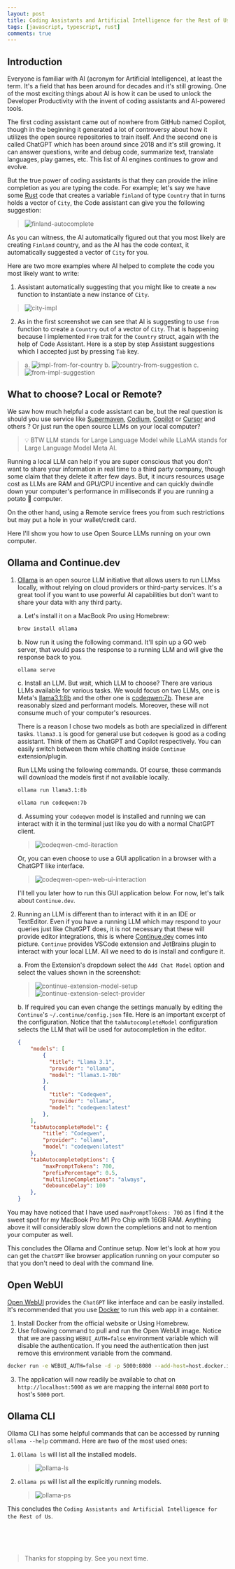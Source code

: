 ```yaml
---
layout: post
title: Coding Assistants and Artificial Intelligence for the Rest of Us
tags: [javascript, typescript, rust]
comments: true
---
```



## Introduction

Everyone is familiar with AI (acronym for Artificial Intelligence), at least the term. It's a field that has been around for decades and it's still growing. One of the most exciting things about AI is how it can be used to unlock the Developer Productivity with the invent of coding assistants and AI-powered tools. 

The first coding assistant came out of nowhere from GitHub named Copilot, though in the beginning it generated a lot of controversy about how it utilizes the open source repositories to train itself. And the second one is called ChatGPT which has been around since 2018 and it's still growing. It can answer questions, write and debug code, summarize text, translate languages, play games, etc. This list of AI engines continues to grow and evolve.

But the true power of coding assistants is that they can provide the inline completion as you are typing the code. For example; let's say we have some [Rust](https://www.rust-lang.org/) code that creates a variable `finland` of type `Country` that in turns holds a vector of `City`, the Code assistant can give you the following suggestion:

> ![finland-autocomplete](/assets/img/coding-assistants-and-ollama/finland-autocomplete.png)

As you can witness, the AI automatically figured out that you most likely are creating `Finland` country, and as the AI has the code context, it automatically suggested a vector of `City` for you.

Here are two more examples where AI helped to complete the code you most likely want to write:

1. Assistant automatically suggesting that you might like to create a `new` function to instantiate a new instance of `City`. 
> ![city-impl](/assets/img/coding-assistants-and-ollama/city-impl.png)

2. As in the first screenshot we can see that AI is suggesting to use `from` function to create a `Country` out of a vector of `City`. That is happening because I implemented `From` trait for the `Country` struct, again with the help of Code Assistant. Here is a step by step Assistant suggestions which I accepted just by pressing `Tab` key.

> a. ![impl-from-for-country](/assets/img/coding-assistants-and-ollama/impl-from-for-country.png)
> b. ![country-from-suggestion](/assets/img/coding-assistants-and-ollama/country-from-suggestion.png)
> c. ![from-impl-suggestion](/assets/img/coding-assistants-and-ollama/from-impl-suggestion.png)

## What to choose? Local or Remote?

We saw how much helpful a code assistant can be, but the real question is should you use service like [Supermaven](https://supermaven.com/), [Codium](https://www.codium.ai/), [Copilot](https://github.com/features/copilot) or [Cursor](https://www.cursor.com/) and others ? Or just run the open source LLMs on your local computer?

> 💡 BTW LLM stands for Large Language Model while LLaMA stands for Large Language Model Meta AI.

Running a local LLM can help if you are super conscious that you don't want to share your information in real time to a third party company, though some claim that they delete it after few days. But, it incurs resources usage cost as LLMs are RAM and GPU/CPU incentive and can quickly dwindle down your computer's performance in milliseconds if you are running a potato 🥔 computer.

On the other hand, using a Remote service frees you from such restrictions but may put a hole in your wallet/credit card. 

Here I'll show you how to use Open Source LLMs running on your own computer. 

## Ollama and Continue.dev

1. [Ollama](https://ollama.com) is an open source LLM initiative that allows users to run LLMss locally, without relying on cloud providers or third-party services. It's a great tool if you want to use powerful AI capabilities but don't want to share your data with any third party.

    a. Let's install it on a MacBook Pro using Homebrew:
    ~~~sh 
    brew install ollama
    ~~~

    b. Now run it using the following command. It'll spin up a GO web server, that would pass the response to a running LLM and will give the response back to you.
    ~~~sh
    ollama serve
    ~~~

    c. Install an LLM. But wait, which LLM to choose? There are various LLMs available for various tasks. We would focus on two LLMs, one is Meta's [llama3.1:8b](https://ollama.com/library/llama3.1:8b) and the other one is [codeqwen:7b](https://ollama.com/library/codeqwen:7b). These are reasonably sized and performant models. Moreover, these will not consume much of your computer's resources.
    
    There is a reason I chose two models as both are specialized in different tasks. `llama3.1` is good for general use but `codeqwen` is good as a coding assistant. Think of them as ChatGPT and Copilot respectively. You can easily switch between them while chatting inside `Continue` extension/plugin.

    Run LLMs using the following commands. Of course, these commands will download the models first if not available locally. 
    
    ~~~sh
    ollama run llama3.1:8b
    ~~~
    ~~~sh
    ollama run codeqwen:7b
    ~~~

    d. Assuming your `codeqwen` model is installed and running we can interact with it in the terminal just like you do with a normal ChatGPT client.
    > ![codeqwen-cmd-iteraction](/assets/img/coding-assistants-and-ollama/codeqwen-cmd-iteraction.png)

    Or, you can even choose to use a GUI application in a browser with a ChatGPT like interface.
    > ![codeqwen-open-web-ui-interaction](/assets/img/coding-assistants-and-ollama/codeqwen-open-web-ui-interaction.png)

    I'll tell you later how to run this GUI application below. For now, let's talk about `Continue.dev`.


2. Running an LLM is different than to interact with it in an IDE or TextEditor. Even if you have a running LLM which may respond to your queries just like ChatGPT does, it is not necessary that these will provide editor integrations, this is where [Continue.dev](https://continue.dev) comes into picture. `Continue` provides VSCode extension and JetBrains plugin to interact with your local LLM. All we need to do is install and configure it. 

    a. From the Extension's dropdown select the `Add Chat Model` option and select the values shown in the screenshot:
    > ![continue-extension-model-setup](/assets/img/coding-assistants-and-ollama/continue-extenion-model-setup.png)
    > ![continue-extension-select-provider](/assets/img/coding-assistants-and-ollama/continue-extension-select-provider.png)

    b. If required you can even change the settings manually by editing the `Continue`'s `~/.continue/config.json` file. Here is an important excerpt of the configuration. Notice that the `tabAutocompleteModel` configuration selects the LLM that will be used for autocompletion in the editor.

    ~~~json
    {
        "models": [
            {
              "title": "Llama 3.1",
              "provider": "ollama",
              "model": "llama3.1-70b"
            },
            {
              "title": "Codeqwen",
              "provider": "ollama",
              "model": "codeqwen:latest"
            },
        ],
        "tabAutocompleteModel": {
            "title": "Codeqwen",
            "provider": "ollama",
            "model": "codeqwen:latest"
        },
        "tabAutocompleteOptions": {
            "maxPromptTokens": 700,
            "prefixPercentage": 0.5,
            "multilineCompletions": "always",
            "debounceDelay": 100
        },
    }
    ~~~

You may have noticed that I have used `maxPromptTokens: 700` as I find it the sweet spot for my MacBook Pro M1 Pro Chip with 16GB RAM. Anything above it will considerably slow down the completions and not to mention your computer as well.

This concludes the Ollama and Continue setup. Now let's look at how you can get the `ChatGPT` like browser application running on your computer so that you don't need to deal with the command line.


## Open WebUI

[Open WebUI](https://docs.openwebui.com/) provides the `ChatGPT` like interface and can be easily installed. It's recommended that you use [Docker](https://www.docker.com) to run this web app in a container. 

1. Install Docker from the official website or Using Homebrew.
2. Use following command to pull and run the Open WebUI image. Notice that we are passing `WEBUI_AUTH=false` environment variable which will disable the authentication. If you need the authentication then just remove this environment variable from the command.
~~~sh
docker run -e WEBUI_AUTH=false -d -p 5000:8080 --add-host=host.docker.internal:host-gateway -v open-webui:/app/backend/data --name open-webui --restart always ghcr.io/open-webui/open-webui:main
~~~
3. The application will now readily be available to chat on `http://localhost:5000` as we are mapping the internal `8080` port to host's `5000` port.

## Ollama CLI

Ollama CLI has some helpful commands that can be accessed by running `ollama --help` command. Here are two of the most used ones:

1. `Ollama ls` will list all the installed models.
    > ![ollama-ls](/assets/img/coding-assistants-and-ollama/ollama-ls.png)
2. `ollama ps` will list all the explicitly running models.
    > ![ollama-ps](/assets/img/coding-assistants-and-ollama/ollama-ps.png)

This concludes the `Coding Assistants and Artificial Intelligence for the Rest of Us`.

<br>
<br>
<br>


>Thanks for stopping by. See you next time.

